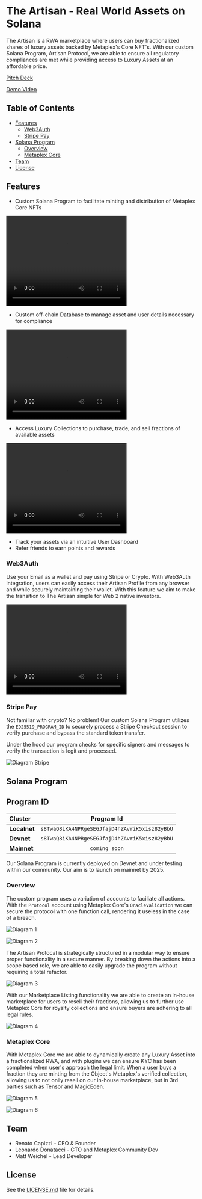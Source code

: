 # The Artisan - Real World Assets on Solana

The Artisan is a RWA marketplace where users can buy fractionalized shares of luxury assets backed by Metaplex's Core NFT's. With our custom Solana Program, Artisan Protocol, we are able to ensure all regulatory compliances are met while providing access to Luxury Assets at an affordable price.

[Pitch Deck](https://docsend.com/view/jf8ghnmzucag9arf)

[Demo Video]()

## Table of Contents

- [Features](#features)
  - [Web3Auth](#web3auth)
  - [Stripe Pay](#stripe-pay)
- [Solana Program](#solana-program)
  - [Overview](#overview)
  - [Metaplex Core](#metaplex-core)
- [Team](#team)
- [License](#license)

## Features

- Custom Solana Program to facilitate minting and distribution of Metaplex Core NFTs

<video width="320" height="240" controls>
  <source src="./public/readme/buyflow.mp4" type="video/mp4">
  Your browser does not support the video tag.
</video>

- Custom off-chain Database to manage asset and user details necessary for compliance

<video width="320" height="240" controls>
  <source src="./public/readme/dashboard.mp4" type="video/mp4">
  Your browser does not support the video tag.
</video>

- Access Luxury Collections to purchase, trade, and sell fractions of available assets

<video width="320" height="240" controls>
  <source src="./public/readme/marketplace.mp4" type="video/mp4">
  Your browser does not support the video tag.
</video>

- Track your assets via an intuitive User Dashboard
- Refer friends to earn points and rewards

### Web3Auth

Use your Email as a wallet and pay using Stripe or Crypto. With Web3Auth integration, users can easily access their Artisan Profile from any browser and while securely maintaining their wallet. With this feature we aim to make the transition to The Artisan simple for Web 2 native investors.

<video width="320" height="240" controls>
  <source src="./public/readme/web3auth.mp4" type="video/mp4">
  Your browser does not support the video tag.
</video>

### Stripe Pay

Not familiar with crypto? No problem! Our custom Solana Program utilizes the `ED25519_PROGRAM_ID` to securely process a Stripe Checkout session to verify purchase and bypass the standard token transfer.

Under the hood our program checks for specific signers and messages to verify the transaction is legit and processed.

![Diagram Stripe](./public/readme/stipe.png)

## Solana Program

## Program ID
| Cluster      | Program Id |
| :---        |    :----:   |
| **Localnet**     | `s8TwaQ8iKA4NPRgeSEGJfajD4hZAvriK5xisz82yBbU` |
| **Devnet**  | `s8TwaQ8iKA4NPRgeSEGJfajD4hZAvriK5xisz82yBbU` |
| **Mainnet**  | `coming soon`  |

Our Solana Program is currently deployed on Devnet and under testing within our community. Our aim is to launch on mainnet by 2025.

### Overview

The custom program uses a variation of accounts to faciliate all actions. With the `Protocol` account using Metaplex Core's `OracleValidation` we can secure the protocol with one function call, rendering it useless in the case of a breach.

![Diagram 1](./public/readme/arch1.png)

![Diagram 2](./public/readme/arch2.png)

The Artisan Protocal is strategically structured in a modular way to ensure proper functionality in a secure manner. By breaking down the actions into a scope based role, we are able to easily upgrade the program without requiring a total refactor.

![Diagram 3](./public/readme/arch3.png)

With our Marketplace Listing functionality we are able to create an in-house marketplace for users to resell their fractions, allowing us to further use Metaplex Core for royalty collections and ensure buyers are adhering to all legal rules.

![Diagram 4](./public/readme/arch3.png)

### Metaplex Core

With Metaplex Core we are able to dynamically create any Luxury Asset into a fractionalized RWA, and with plugins we can ensure KYC has been completed when user's approach the legal limit. When a user buys a fraction they are minting from the Object's Metaplex's verified collection, allowing us to not onlly resell on our in-house marketplace, but in 3rd parties such as Tensor and MagicEden.

![Diagram 5](./public/readme/arch5.png)

![Diagram 6](./public/readme/arch6.png)

## Team

- Renato Capizzi - CEO & Founder
- Leonardo Donatacci - CTO and Metaplex Community Dev
- Matt Weichel - Lead Developer

## License

See the [LICENSE.md](LICENSE.md) file for details.